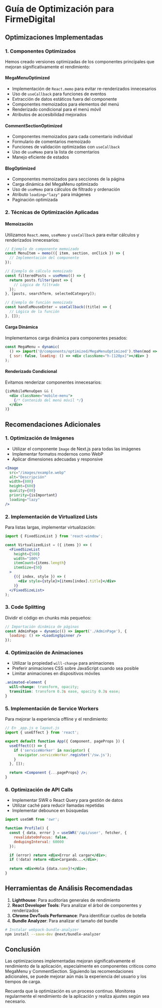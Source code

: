 # Guía de Optimización para FirmeDigital

## Optimizaciones Implementadas

### 1. Componentes Optimizados

Hemos creado versiones optimizadas de los componentes principales que mejoran significativamente el rendimiento:

#### MegaMenuOptimized
- Implementación de `React.memo` para evitar re-renderizados innecesarios
- Uso de `useCallback` para funciones de eventos
- Extracción de datos estáticos fuera del componente
- Componentes memoizados para elementos del menú
- Renderizado condicional para el menú móvil
- Atributos de accesibilidad mejorados

#### CommentSectionOptimized
- Componentes memoizados para cada comentario individual
- Formulario de comentarios memoizado
- Funciones de validación optimizadas con `useCallback`
- Uso de `useMemo` para la lista de comentarios
- Manejo eficiente de estados

#### BlogOptimized
- Componentes memoizados para secciones de la página
- Carga dinámica del MegaMenu optimizado
- Uso de `useMemo` para cálculos de filtrado y ordenación
- Atributo `loading="lazy"` para imágenes
- Paginación optimizada

### 2. Técnicas de Optimización Aplicadas

#### Memoización
Utilizamos `React.memo`, `useMemo` y `useCallback` para evitar cálculos y renderizados innecesarios:

```jsx
// Ejemplo de componente memoizado
const MenuItem = memo(({ item, section, onClick }) => {
  // Implementación del componente
});

// Ejemplo de cálculo memoizado
const filteredPosts = useMemo(() => {
  return posts.filter(post => {
    // Lógica de filtrado
  });
}, [posts, searchTerm, selectedCategory]);

// Ejemplo de función memoizada
const handleMouseEnter = useCallback((title) => {
  // Lógica de la función
}, []);
```

#### Carga Dinámica
Implementamos carga dinámica para componentes pesados:

```jsx
const MegaMenu = dynamic(
  () => import('@/components/optimized/MegaMenuOptimized').then(mod => mod.default),
  { ssr: false, loading: () => <div className="h-[120px]"></div> }
);
```

#### Renderizado Condicional
Evitamos renderizar componentes innecesarios:

```jsx
{isMobileMenuOpen && (
  <div className="mobile-menu">
    {/* Contenido del menú móvil */}
  </div>
)}
```

## Recomendaciones Adicionales

### 1. Optimización de Imágenes

- Utilizar el componente `Image` de Next.js para todas las imágenes
- Implementar formatos modernos como WebP
- Aplicar dimensiones adecuadas y responsive

```jsx
<Image
  src="/images/example.webp"
  alt="Descripción"
  width={800}
  height={600}
  quality={80}
  priority={isImportant}
  loading="lazy"
/>
```

### 2. Implementación de Virtualized Lists

Para listas largas, implementar virtualización:

```jsx
import { FixedSizeList } from 'react-window';

const VirtualizedList = ({ items }) => (
  <FixedSizeList
    height={500}
    width="100%"
    itemCount={items.length}
    itemSize={50}
  >
    {({ index, style }) => (
      <div style={style}>{items[index].title}</div>
    )}
  </FixedSizeList>
);
```

### 3. Code Splitting

Dividir el código en chunks más pequeños:

```jsx
// Importación dinámica de páginas
const AdminPage = dynamic(() => import('./AdminPage'), {
  loading: () => <LoadingSpinner />
});
```

### 4. Optimización de Animaciones

- Utilizar la propiedad `will-change` para animaciones
- Preferir animaciones CSS sobre JavaScript cuando sea posible
- Limitar animaciones en dispositivos móviles

```css
.animated-element {
  will-change: transform, opacity;
  transition: transform 0.3s ease, opacity 0.3s ease;
}
```

### 5. Implementación de Service Workers

Para mejorar la experiencia offline y el rendimiento:

```jsx
// En _app.js o layout.js
import { useEffect } from 'react';

export default function App({ Component, pageProps }) {
  useEffect(() => {
    if ('serviceWorker' in navigator) {
      navigator.serviceWorker.register('/sw.js');
    }
  }, []);

  return <Component {...pageProps} />;
}
```

### 6. Optimización de API Calls

- Implementar SWR o React Query para gestión de datos
- Utilizar caché para reducir llamadas repetidas
- Implementar debounce en búsquedas

```jsx
import useSWR from 'swr';

function Profile() {
  const { data, error } = useSWR('/api/user', fetcher, {
    revalidateOnFocus: false,
    dedupingInterval: 60000
  });

  if (error) return <div>Error al cargar</div>;
  if (!data) return <div>Cargando...</div>;
  
  return <div>Hola {data.name}!</div>;
}
```

## Herramientas de Análisis Recomendadas

1. **Lighthouse**: Para auditorías generales de rendimiento
2. **React Developer Tools**: Para analizar el árbol de componentes y renderizados
3. **Chrome DevTools Performance**: Para identificar cuellos de botella
4. **Bundle Analyzer**: Para analizar el tamaño del bundle

```bash
# Instalar webpack-bundle-analyzer
npm install --save-dev @next/bundle-analyzer
```

## Conclusión

Las optimizaciones implementadas mejoran significativamente el rendimiento de la aplicación, especialmente en componentes críticos como MegaMenu y CommentSection. Siguiendo las recomendaciones adicionales, se puede mejorar aún más la experiencia del usuario y los tiempos de carga.

Recuerda que la optimización es un proceso continuo. Monitorea regularmente el rendimiento de la aplicación y realiza ajustes según sea necesario.